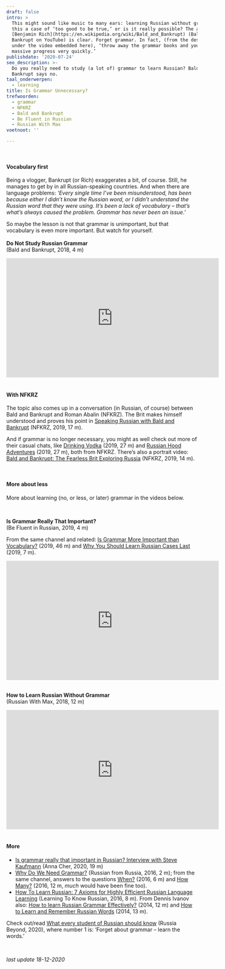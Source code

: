 ```yaml
---
draft: false
intro: >
  This might sound like music to many ears: learning Russian without grammar. Is
  this a case of ‘too good to be true,’ or is it really possible? The advice of
  [Benjamin Rich](https://en.wikipedia.org/wiki/Bald_and_Bankrupt) (Bald and
  Bankrupt on YouTube) is clear. Forget grammar. In fact, (from the description
  under the video embedded here), ‘throw away the grammar books and you'll make
  massive progress very quickly.’
publishdate: '2020-07-24'
seo_description: >-
  Do you really need to study (a lot of) grammar to learn Russian? Bald and
  Bankrupt says no.
taal_onderwerpen:
  - learning
title: Is Grammar Unnecessary?
trefwoorden:
  - grammar
  - NFKRZ
  - Bald and Bankrupt
  - Be Fluent in Russian
  - Russian With Max
voetnoot: ''

---
```


<br/>

#### Vocabulary first

Being a vlogger, Bankrupt (or Rich) exaggerates a bit, of course. Still, he manages to get by in all Russian-speaking countries. And when there are language problems: *‘Every single time I’ve been misunderstood, has been because either I didn’t know the Russian word, or I didn’t understand the Russian word that they were using. It’s been a lack of vocabulary – that’s what’s always caused the problem. Grammar has never been an issue.'*

So maybe the lesson is not that grammar is unimportant, but that vocabulary is even more important. But watch for yourself.
<br/>
<br/> 
**Do Not Study Russian Grammar**<br/>
(Bald and Bankrupt, 2018, 4 m) 

<iframe width="560" height="315" src="https://www.youtube.com/embed/gcYCT9wEUuU" frameborder="0" allow="accelerometer; autoplay; encrypted-media; gyroscope; picture-in-picture" allowfullscreen></iframe>

 <br/>
<br/>

#### With NFKRZ
The topic also comes up in a conversation (in Russian, of course) between Bald and Bankrupt and Roman Abalin (NFKRZ). The Brit makes himself understood and proves his point in [Speaking Russian with Bald and Bankrupt](https://www.youtube.com/watch?v=loAxQe14ke0) (NFKRZ, 2019, 17 m).

And if grammar is no longer necessary, you might as well check out more of their casual chats, like [Drinking Vodka](https://youtu.be/EvPB86Ziy1M) (2019, 27 m) and [Russian Hood Adventures](https://youtu.be/y2vaswVqqoo) (2019, 27 m), both from NFKRZ. There’s also a portrait video: [Bald and Bankrupt: The Fearless Brit Exploring Russia](https://youtu.be/3pvbujNk6Ho) (NFKRZ, 2019, 14 m).

<br/>

#### More about less

More about learning (no, or less, or later) grammar in the videos below.

<br/>


**Is Grammar Really That Important?**
<br/>(Be Fluent in Russian, 2019, 4 m)

From the same channel and related: [Is Grammar More Important than Vocabulary?](https://www.youtube.com/watch?v=Ngz1251uC98) (2019, 46 m) and [Why You Should Learn Russian Cases Last](https://www.youtube.com/watch?v=aDJdAmq-61c) (2019, 7 m).

 

<iframe width="560" height="315" src="https://www.youtube.com/embed/iN2uJW--DPc" frameborder="0" allow="accelerometer; autoplay; encrypted-media; gyroscope; picture-in-picture" allowfullscreen></iframe> 

<br/>
<br/> 

**How to Learn Russian Without Grammar**<br/>
(Russian With Max, 2018, 12 m)

 

 <iframe width="560" height="315" src="https://www.youtube.com/embed/CPkQmpcJln4" frameborder="0" allow="accelerometer; autoplay; encrypted-media; gyroscope; picture-in-picture" allowfullscreen></iframe>

<br/>
<br/>

#### More

- [Is grammar really that important in Russian? Interview with Steve Kaufmann](https://youtu.be/iTVcFRztFdg) (Anna Cher, 2020, 19 m)
- [Why Do We Need Grammar?](https://www.youtube.com/watch?v=xfCQYms3p_c) (Russian from Russia, 2016, 2 m); from the same channel, answers to the questions [When?](https://youtu.be/bUlTofBIqNA) (2016, 6 m) and [How Many?](https://youtu.be/sWGoWk96h9c) (2016, 12 m, *much* would have been fine too).
- [How To Learn Russian: 7 Axioms for Highly Efficient Russian Language Learning](https://www.youtube.com/watch?v=8N0R544E0I0) (Learning To Know Russian, 2016, 8 m). From Dennis Ivanov also: [How to learn Russian Grammar Effectively?](https://www.youtube.com/watch?v=iQqmIh_DLs8) (2014, 12 m) and [How to Learn and Remember Russian Words](https://www.youtube.com/watch?v=uSO3Ks1LstU) (2014, 13 m).

Check out/read [What every student of Russian should know](https://www.rbth.com/education/332241-student-russian-should-know) (Russia Beyond, 2020), where number 1 is: ‘Forget about grammar – learn the words.’
<br/> 

<br/> 

*last update 18-12-2020*
